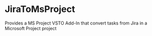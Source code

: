 # JiraToMsProject
Provides a MS Project VSTO Add-In that convert tasks from Jira in a Microsoft Project project

